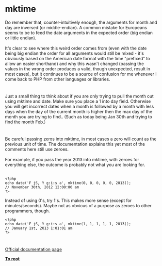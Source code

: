 # mktime



Do remember that, counter-intuitively enough, the arguments for month and day are inversed (or middle-endian). A common mistake for Europeans seems to be to feed the date arguments in the expected order (big endian or little endian).<br><br>It&apos;s clear to see where this weird order comes from (even with the date being big endian the order for all arguments would still be mixed - it&apos;s obviously based on the American date format with the time "prefixed" to allow an easier shorthand) and why this wasn&apos;t changed (passing the values in the wrong order produces a valid, though unexpected, result in most cases), but it continues to be a source of confusion for me whenever I come back to PHP from other languages or libraries.  

#

Just a small thing to think about if you are only trying to pull the month out using mktime and date.  Make sure you place a 1 into day field.  Otherwise you will get incorrect dates when a month is followed by a month with less days when the day of the current month is higher then the max day of the month you are trying to find.. (Such as today being Jan 30th and trying to find the month Feb.)  

#

Be careful passing zeros into mktime, in most cases a zero will count as the previous unit of time. The documentation explains this yet most of the comments here still use zeroes.<br><br>For example, if you pass the year 2013 into mktime, with zeroes for everything else, the outcome is probably not what you are looking for.<br><br>

```
<?php
echo date('F jS, Y g:i:s a', mktime(0, 0, 0, 0, 0, 2013)); 
// November 30th, 2012 12:00:00 am
?>
```


Instead of using 0's, try 1's. This makes more sense (except for minutes/seconds). Maybe not as obvious of a purpose as zeroes to other programmers, though.



```
<?php
echo date('F jS, Y g:i:s a', mktime(1, 1, 1, 1, 1, 2013));
// January 1st, 2013 1:01:01 am
?>
```
  

#

[Official documentation page](https://www.php.net/manual/en/function.mktime.php)

**[To root](/README.md)**